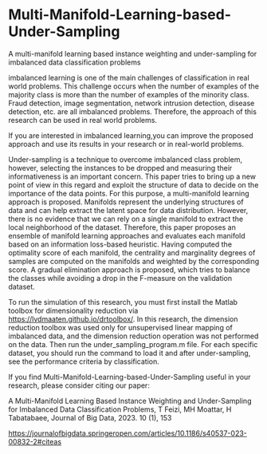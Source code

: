 # Multi-Manifold-Learning-based-Under-Sampling
A multi-manifold learning based instance weighting and under-sampling for imbalanced data classification problems

imbalanced learning is one of the main challenges of classification in real world problems. 
This challenge occurs when the number of examples of the majority class is more than the number of examples of the minority class.
Fraud detection, image segmentation, network intrusion detection, disease detection, etc. are all imbalanced problems.
Therefore, the approach of this research can be used in real world problems.

If you are interested in imbalanced learning,you can improve the proposed approach and use its results in your research or in real-world problems.


Under-sampling is a technique to overcome imbalanced class problem, however, 
selecting the instances to be dropped and measuring their informativeness is an important concern. 
This paper tries to bring up a new point of view in this regard and exploit the structure of data to decide on the importance of the data points.
For this purpose, a multi-manifold learning approach is proposed. 
Manifolds represent the underlying structures of data and can help extract the latent space for data distribution.
However, there is no evidence that we can rely on a single manifold to extract the local neighborhood of the dataset.
Therefore, this paper proposes an ensemble of manifold learning approaches and evaluates each manifold based on an information loss-based heuristic. 
Having computed the optimality score of each manifold, the centrality and marginality degrees of samples are computed on the manifolds and weighted by the corresponding score.
A gradual elimination approach is proposed, which tries to balance the classes while avoiding a drop in the F-measure on the validation dataset.

To run the simulation of this research, you must first install the Matlab toolbox for dimensionality reduction 
via https://lvdmaaten.github.io/drtoolbox/.
In this research, the dimension reduction toolbox was used only for unsupervised linear mapping of imbalanced data,
and the dimension reduction operation was not performed on the data.
Then run the under_sampling_program.m file. 
For each specific dataset, you should run the command to load it and after under-sampling,
see the performance criteria by classification.


If you find Multi-Manifold-Learning-based-Under-Sampling useful in your research, please consider citing our paper:

A Multi-Manifold Learning Based Instance Weighting and Under-Sampling for Imbalanced Data Classification Problems,
T Feizi, MH Moattar, H Tabatabaee, Journal of Big Data, 2023. 10 (1), 153

https://journalofbigdata.springeropen.com/articles/10.1186/s40537-023-00832-2#citeas
